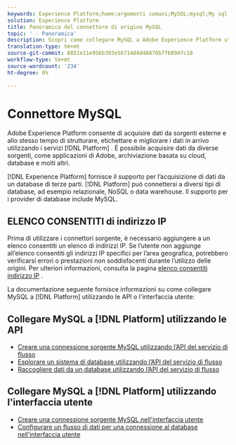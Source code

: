 ```yaml
---
keywords: Experience Platform;home;argomenti comuni;MySQL;mysql;My sql;My SQL
solution: Experience Platform
title: Panoramica del connettore di origine MySQL
topic: ' - Panoramica'
description: Scopri come collegare MySQL a Adobe Experience Platform utilizzando le API o l’interfaccia utente.
translation-type: tm+mt
source-git-commit: 8851e11e956b393e56714d4d48870b7f68947c18
workflow-type: tm+mt
source-wordcount: '234'
ht-degree: 0%

---
```



# Connettore MySQL

Adobe Experience Platform consente di acquisire dati da sorgenti esterne e allo stesso tempo di strutturare, etichettare e migliorare i dati in arrivo utilizzando i servizi [!DNL Platform] . È possibile acquisire dati da diverse sorgenti, come applicazioni di Adobe, archiviazione basata su cloud, database e molti altri.

[!DNL Experience Platform] fornisce il supporto per l’acquisizione di dati da un database di terze parti. [!DNL Platform] può connettersi a diversi tipi di database, ad esempio relazionale, NoSQL o data warehouse. Il supporto per i provider di database include MySQL.

## ELENCO CONSENTITI di indirizzo IP

Prima di utilizzare i connettori sorgente, è necessario aggiungere a un elenco consentiti un elenco di indirizzi IP. Se l’utente non aggiunge all’elenco consentiti gli indirizzi IP specifici per l’area geografica, potrebbero verificarsi errori o prestazioni non soddisfacenti durante l’utilizzo delle origini. Per ulteriori informazioni, consulta la pagina [elenco consentiti indirizzo IP](../../ip-address-allow-list.md) .

La documentazione seguente fornisce informazioni su come collegare MySQL a [!DNL Platform] utilizzando le API o l&#39;interfaccia utente:

## Collegare MySQL a [!DNL Platform] utilizzando le API

- [Creare una connessione sorgente MySQL utilizzando l’API del servizio di flusso](../../tutorials/api/create/databases/mysql.md)
- [Esplorare un sistema di database utilizzando l’API del servizio di flusso](../../tutorials/api/explore/database-nosql.md)
- [Raccogliere dati da un database utilizzando l’API del servizio di flusso](../../tutorials/api/collect/database-nosql.md)

## Collegare MySQL a [!DNL Platform] utilizzando l&#39;interfaccia utente

- [Creare una connessione sorgente MySQL nell&#39;interfaccia utente](../../tutorials/ui/create/databases/mysql.md)
- [Configurare un flusso di dati per una connessione al database nell’interfaccia utente](../../tutorials/ui/dataflow/databases.md)